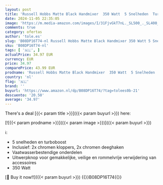 ```yaml
---
layout: post
title: 'Russell Hobbs Matte Black Handmixer  350 Watt  5 Snelheden  Turboboost  24672-56'
date: 2024-11-05 22:35:05
image: 'https://m.media-amazon.com/images/I/31FjvGkT7nL._SL500_._SL400_.jpg'
comments: true
category: ofertas
author: 'tole.es'
slug: 'B08DP16T74-nl Russell Hobbs Matte Black Handmixer 350 Watt 5 Snelheden...'
sku: 'B08DP16T74-nl'
tags: [ '🇳🇱', ]
actualPrice: 34.97 EUR
currency: EUR
price: 34.97
comparePrice: 43.99 EUR
prodname: 'Russell Hobbs Matte Black Handmixer  350 Watt  5 Snelheden  Turboboost  24672-56'
country: 'nl'
flag: '🇳🇱'
brand: ''
buyurl: 'https://www.amazon.nl/dp/B08DP16T74/?tag=tolees0b-21'
descuento: '20.50'
average: '34.97'
---
```


There's a deal [{{< param title >}}]({{< param buyurl >}})  here:

[![{{< param prodname >}}]({{< param image >}})]({{< param buyurl >}})

ℹ️:

- 5 snelheden en turboboost
- Inclusief: 2x chromen kloppers, 2x chromen deeghaken
- Vaatwasserbestendige onderdelen
- Uitwerpknop voor gemakkelijke, veilige en rommelvrije verwijdering van accessoires
- 350 Watt

[🛒 Buy it now!!]({{< param buyurl >}})
{{<world>}}B08DP16T74{{</world>}}
